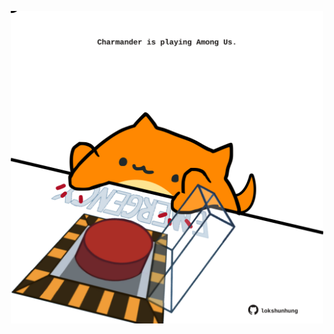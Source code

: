 <!-- built at 18/04/2024, 05:00:57 UTC -->
<p align="center">
  <img width="500" height="500" src="./ReadmeImage.svg">
</p>
